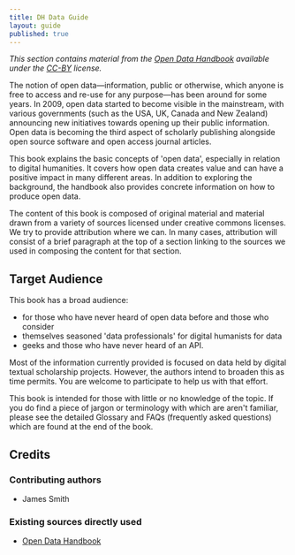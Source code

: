 ```yaml
---
title: DH Data Guide
layout: guide
published: true
---
```


_This section contains material from the [Open Data
Handbook](http://opendatahandbook.org/) available under the 
[CC-BY](http://creativecommons.org/licenses/by/3.0/) license._

The notion of open data&mdash;information, public or otherwise, which anyone
is free to access and re-use for any purpose&mdash;has been around for some
years. In 2009, open data started to become visible in the mainstream, with
various governments (such as the USA, UK, Canada and New Zealand) announcing
new initiatives towards opening up their public information. Open data is
becoming the third aspect of scholarly publishing alongside open source
software and open access journal articles.

This book explains the basic concepts of 'open data', especially in relation
to digital humanities. It covers how open data creates value and can have a
positive impact in many different areas. In addition to exploring the
background, the handbook also provides concrete information on how to produce
open data.

The content of this book is composed of original material and material drawn
from a variety of sources licensed under creative commons licenses. We try to
provide attribution where we can. In many cases, attribution will consist of a
brief paragraph at the top of a section linking to the sources we used in
composing the content for that section.

## Target Audience

This book has a broad audience:

- for those who have never heard of open data before and those who consider
- themselves seasoned 'data professionals' for digital humanists for data
- geeks and those who have never heard of an API.

Most of the information currently provided is focused on data held by digital
textual scholarship projects. However, the authors intend to broaden this as
time permits. You are welcome to participate to help us with that effort.

This book is intended for those with little or no knowledge of the topic. If
you do find a piece of jargon or terminology with which are aren't familiar,
please see the detailed Glossary and FAQs (frequently asked questions) which
are found at the end of the book.

## Credits

### Contributing authors

- James Smith

### Existing sources directly used

- [Open Data Handbook](http://opendatahandbook.org/)
